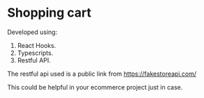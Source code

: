 # Shopping cart     

Developed using:
1) React Hooks.
2) Typescripts.
3) Restful API.

The restful api used is a public link from 
https://fakestoreapi.com/

This could be helpful in your ecommerce project just in case.